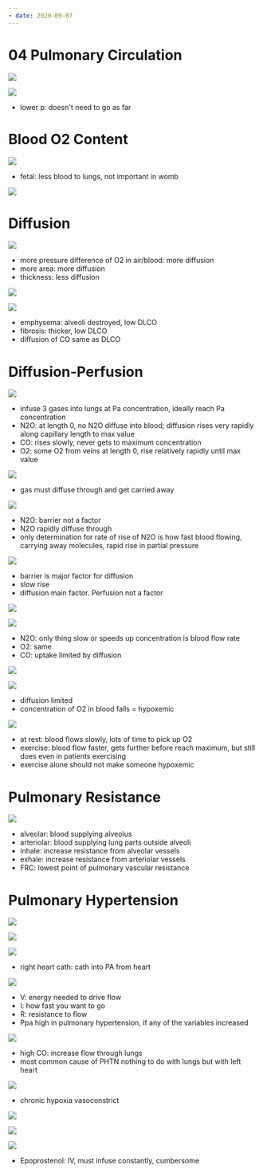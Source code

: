 ```yaml
---
- date: 2020-09-07
---
```


# 04 Pulmonary Circulation

<!-- normal pulmonary circulation, pressure, wall thickness -->

![](https://photos.thisispiggy.com/file/wikiFiles/V3LoAtI.jpg)

![](https://photos.thisispiggy.com/file/wikiFiles/AbRizZk.jpg)

- lower p: doesn't need to go as far

# Blood O2 Content

<!-- systemic vs pulmonary vs fetal circulation differences. What happens in low O2 level in each -->

![](https://photos.thisispiggy.com/file/wikiFiles/1QmlQab.jpg)

- fetal: less blood to lungs, not important in womb

![](https://photos.thisispiggy.com/file/wikiFiles/8QdVJwe.jpg)

# Diffusion

<!-- Diffusion of gas exchange depends on what 3 factors -->

![](https://photos.thisispiggy.com/file/wikiFiles/GzsYv4m.jpg)

- more pressure difference of O2 in air/blood: more diffusion
- more area: more diffusion
- thickness: less diffusion

![](https://photos.thisispiggy.com/file/wikiFiles/6WVYrTb.jpg)

![](https://photos.thisispiggy.com/file/wikiFiles/N8AXESb.jpg)

- emphysema: alveoli destroyed, low DLCO
- fibrosis: thicker, low DLCO
- diffusion of CO same as DLCO

# Diffusion-Perfusion

<!-- N2O, O2, CO diffusion-perfusion limitations -->

![](https://photos.thisispiggy.com/file/wikiFiles/u3cTwpT.jpg)

- infuse 3 gases into lungs at Pa concentration, ideally reach Pa concentration
- N2O: at length 0, no N2O diffuse into blood; diffusion rises very rapidly along capillary length to max value
- CO: rises slowly, never gets to maximum concentration
- O2: some O2 from veins at length 0, rise relatively rapidly until max value

![](https://photos.thisispiggy.com/file/wikiFiles/rcpUv61.jpg)

- gas must diffuse through and get carried away

![](https://photos.thisispiggy.com/file/wikiFiles/6hGMIGM.jpg)

- N2O: barrier not a factor
- N2O rapidly diffuse through
- only determination for rate of rise of N2O is how fast blood flowing, carrying away molecules, rapid rise in partial pressure

![](https://photos.thisispiggy.com/file/wikiFiles/97Mo4zh.jpg)

- barrier is major factor for diffusion
- slow rise
- diffusion main factor. Perfusion not a factor

![](https://photos.thisispiggy.com/file/wikiFiles/JQh1wk1.jpg)

![](https://photos.thisispiggy.com/file/wikiFiles/DqpJqcr.jpg)

- N2O: only thing slow or speeds up concentration is blood flow rate
- O2: same
- CO: uptake limited by diffusion

<!-- O2 diffusion, perfusion limitation, diseases and exercise -->

![](https://photos.thisispiggy.com/file/wikiFiles/JQh1wk1.jpg)

![](https://photos.thisispiggy.com/file/wikiFiles/bz0pP6D.jpg)

- diffusion limited
- concentration of O2 in blood falls = hypoxemic

![](https://photos.thisispiggy.com/file/wikiFiles/fjJD2RP.jpg)

- at rest: blood flows slowly, lots of time to pick up O2
- exercise: blood flow faster, gets further before reach maximum, but still does even in patients exercising
- exercise alone should not make someone hypoxemic

# Pulmonary Resistance

<!-- pulmonary vascular resistance causes -->

![](https://photos.thisispiggy.com/file/wikiFiles/HhFsMPH.jpg)

- alveolar: blood supplying alveolus
- arteriolar: blood supplying lung parts outside alveoli
- inhale: increase resistance from alveolar vessels
- exhale: increase resistance from arteriolar vessels
- FRC: lowest point of pulmonary vascular resistance

# Pulmonary Hypertension

<!-- pulmonary HTN pressure vs normal. Significant physical finding, symptoms, complication -->

![](https://photos.thisispiggy.com/file/wikiFiles/O98gMgJ.jpg)

![](https://photos.thisispiggy.com/file/wikiFiles/Fkmolqs.jpg)

<!-- pulmonary htn diagnosis -->

![](https://photos.thisispiggy.com/file/wikiFiles/AmwnbwP.jpg)

- right heart cath: cath into PA from heart

<!-- pulmonary HTN calculation, causes -->

![](https://photos.thisispiggy.com/file/wikiFiles/gd6yFeM.jpg)

- V: energy needed to drive flow
- I: how fast you want to go
- R: resistance to flow
- Ppa high in pulmonary hypertension, if any of the variables increased

![](https://photos.thisispiggy.com/file/wikiFiles/JUKpdtm.jpg)

- high CO: increase flow through lungs
- most common cause of PHTN nothing to do with lungs but with left heart

![](https://photos.thisispiggy.com/file/wikiFiles/ai4NGwH.jpg)

- chronic hypoxia vasoconstrict

![](https://photos.thisispiggy.com/file/wikiFiles/SkszuyY.jpg)

<!-- primary pulmonary HTN gene, symptoms, treatment -->

![](https://photos.thisispiggy.com/file/wikiFiles/NewTo6X.jpg)

![](https://photos.thisispiggy.com/file/wikiFiles/0ktxgCu.jpg)

- Epoprostenol: IV, must infuse constantly, cumbersome
